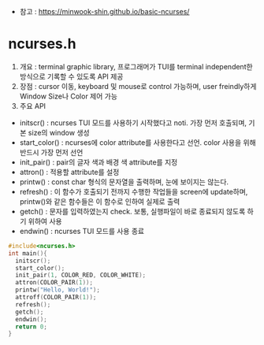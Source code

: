  * 참고 : https://minwook-shin.github.io/basic-ncurses/

ncurses.h
=========
1. 개요 : terminal graphic library, 프로그래머가 TUI를 terminal independent한 방식으로 기록할 수 있도록 API 제공
2. 장점 : cursor 이동, keyboard 및 mouse로 control 가능하며, user freindly하게 Window Size나 Color 제어 가능
3. 주요 API
 - initscr() : ncurses TUI 모드를 사용하기 시작했다고 noti. 가장 먼저 호출되며, 기본 size의 window 생성
 - start_color() : ncurses에 color attribute를 사용한다고 선언. color 사용을 위해 반드시 가장 먼저 선언
 - init_pair() : pair의 글자 색과 배경 색 attribute를 지정
 - attron() : 적용할 attribute를 설정
 - printw() : const char 형식의 문자열을 출력하며, 눈에 보이지는 않는다.
 - refresh() : 이 함수가 호출되기 전까지 수행한 작업들을 screen에 update하며, printw()와 같은 함수들은 이 함수로 인하여 실제로 출력
 - getch() : 문자를 입력하였는지 check. 보통, 실행파일이 바로 종료되지 않도록 하기 위하여 사용
 - endwin() : ncurses TUI 모드를 사용 종료

```C
#include<ncurses.h>
int main(){
  initscr();
  start_color();
  init_pair(1, COLOR_RED, COLOR_WHITE);
  attron(COLOR_PAIR(1));
  printw("Hello, World!");
  attroff(COLOR_PAIR(1));
  refresh();
  getch();
  endwin();
  return 0;
}
```
